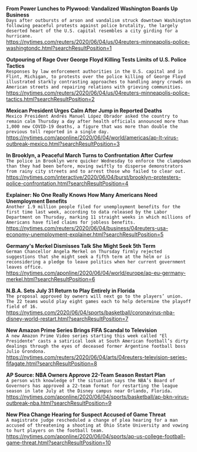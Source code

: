 **From Power Lunches to Plywood: Vandalized Washington Boards Up Business**\
`Days after outbursts of arson and vandalism struck downtown Washington following peaceful protests against police brutality, the largely deserted heart of the U.S. capital resembles a city girding for a hurricane.`\
https://nytimes.com/reuters/2020/06/04/us/04reuters-minneapolis-police-washingtondc.html?searchResultPosition=1

**Outpouring of Rage Over George Floyd Killing Tests Limits of U.S. Police Tactics**\
`Responses by law enforcement authorities in the U.S. capital and in Flint, Michigan, to protests over the police killing of George Floyd illustrated starkly contrasting approaches to handling angry crowds on American streets and repairing relations with grieving communities.`\
https://nytimes.com/reuters/2020/06/04/us/04reuters-minneapolis-police-tactics.html?searchResultPosition=2

**Mexican President Urges Calm After Jump in Reported Deaths**\
`Mexico President Andrés Manuel López Obrador asked the country to remain calm Thursday a day after health officials announced more than 1,000 new COVID-19 deaths, a figure that was more than double the previous toll reported in a single day.`\
https://nytimes.com/aponline/2020/06/04/world/americas/ap-lt-virus-outbreak-mexico.html?searchResultPosition=3

**In Brooklyn, a Peaceful March Turns to Confrontation After Curfew**\
`The police in Brooklyn were quicker Wednesday to enforce the clampdown than they had been before, moving swiftly to disperse demonstrators from rainy city streets and to arrest those who failed to clear out.`\
https://nytimes.com/interactive/2020/06/04/burst/brooklyn-protesters-police-confrontation.html?searchResultPosition=4

**Explainer: No One Really Knows How Many Americans Need Unemployment Benefits**\
`Another 1.9 million people filed for unemployment benefits for the first time last week, according to data released by the Labor Department on Thursday, marking 11 straight weeks in which millions of Americans have filed claims for jobless benefits. `\
https://nytimes.com/reuters/2020/06/04/business/04reuters-usa-economy-unemployment-explainer.html?searchResultPosition=5

**Germany's Merkel Dismisses Talk She Might Seek 5th Term**\
`German Chancellor Angela Merkel on Thursday firmly rejected suggestions that she might seek a fifth term at the helm or is reconsidering a pledge to leave politics when her current government leaves office.`\
https://nytimes.com/aponline/2020/06/04/world/europe/ap-eu-germany-merkel.html?searchResultPosition=6

**N.B.A. Sets July 31 Return to Play Entirely in Florida**\
`The proposal approved by owners will next go to the players’ union. The 22 teams would play eight games each to help determine the playoff field of 16.`\
https://nytimes.com/2020/06/04/sports/basketball/coronavirus-nba-disney-world-restart.html?searchResultPosition=7

**New Amazon Prime Series Brings FIFA Scandal to Television**\
`A new Amazon Prime Video series starting this week called "El Presidente" casts a satirical look at South American football’s dirty dealings through the eyes of deceased former Argentine football boss Julio Grondona.`\
https://nytimes.com/reuters/2020/06/04/arts/04reuters-television-series-fifagate.html?searchResultPosition=8

**AP Source: NBA Owners Approve 22-Team Season Restart Plan**\
`A person with knowledge of the situation says the NBA’s Board of Governors has approved a 22-team format for restarting the league season in late July at the Disney campus near Orlando, Florida.`\
https://nytimes.com/aponline/2020/06/04/sports/basketball/ap-bkn-virus-outbreak-nba.html?searchResultPosition=9

**New Plea Change Hearing for Suspect Accused of Game Threat**\
`A magistrate judge rescheduled a change of plea hearing for a man accused of threatening a shooting at Ohio State University and vowing to hurt players on the football team.`\
https://nytimes.com/aponline/2020/06/04/sports/ap-us-college-football-game-threat.html?searchResultPosition=10

